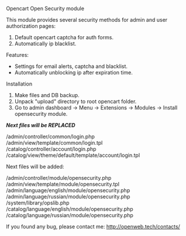 Opencart Open Security module

This module provides several security methods for admin and user authorization pages:

1. Default opencart captcha for auth forms.
2. Automatically ip blacklist.

Features:

 - Settings for email alerts, captcha and blacklist.
 - Automatically unblocking ip after expiration time.

Installation

1. Make files and DB backup.
2. Unpack "upload" directory to root opencart folder.
3. Go to admin dashboard -> Menu -> Extensions -> Modules -> Install opensecurity module.

***Next files will be REPLACED***

/admin/controller/common/login.php
/admin/view/template/common/login.tpl
/catalog/controller/account/login.php
/catalog/view/theme/default/template/account/login.tpl

Next files will be added:

/admin/controller/module/opensecurity.php
/admin/view/template/module/opensecurity.tpl
/admin/language/english/module/opensecurity.php
/admin/language/russian/module/opensecurity.php
/system/library/opslib.php
/catalog/language/english/module/opensecurity.php
/catalog/language/russian/module/opensecurity.php

If you found any bug, please contact me: http://openweb.tech/contacts/